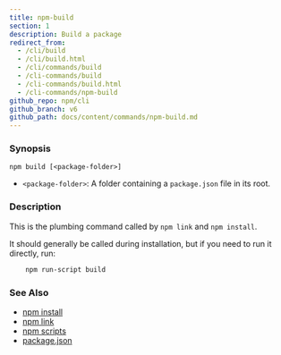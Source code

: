 ```yaml
---
title: npm-build
section: 1
description: Build a package
redirect_from:
  - /cli/build
  - /cli/build.html
  - /cli/commands/build
  - /cli-commands/build
  - /cli-commands/build.html
  - /cli-commands/npm-build
github_repo: npm/cli
github_branch: v6
github_path: docs/content/commands/npm-build.md
---
```


### Synopsis
```shell
npm build [<package-folder>]
```

* `<package-folder>`:
  A folder containing a `package.json` file in its root.

### Description

This is the plumbing command called by `npm link` and `npm install`.

It should generally be called during installation, but if you need to run it
directly, run:
```bash
    npm run-script build
```

### See Also

* [npm install](/cli/v6/commands/npm-install)
* [npm link](/cli/v6/commands/npm-link)
* [npm scripts](/cli/v6/using-npm/scripts)
* [package.json](/cli/v6/configuring-npm/package-json)
